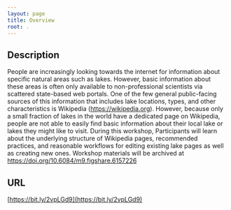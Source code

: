 ```yaml
---
layout: page
title: Overview
root: .
---
```


## Description

People are increasingly looking towards the internet for information about specific natural areas such as lakes. However, basic information about these areas is often only available to non-professional scientists via scattered state-based web portals. One of the few general public-facing sources of this information that includes lake locations, types, and other characteristics is Wikipedia (https://wikipedia.org). However, because only a small fraction of lakes in the world have a dedicated page on Wikipedia, people are not able to easily find basic information about their local lake or lakes they might like to visit. During this workshop, Participants will learn about the underlying structure of Wikipedia pages, recommended practices, and reasonable workflows for editing existing lake pages as well as creating new ones. Workshop materials will be archived at https://doi.org/10.6084/m9.figshare.6157226

## URL 

[https://bit.ly/2vpLGd9](https://bit.ly/2vpLGd9)
